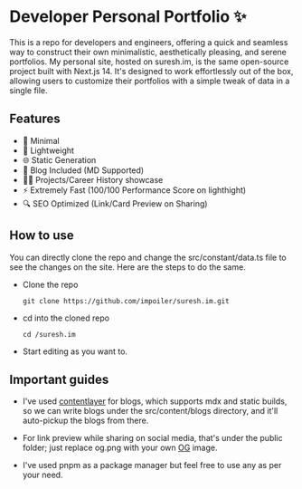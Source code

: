 # Developer Personal Portfolio :sparkles:

This is a repo for developers and engineers, offering a quick and seamless way to construct their own minimalistic, aesthetically pleasing, and serene portfolios. My personal site, hosted on suresh.im, is the same open-source project built with Next.js 14. It's designed to work effortlessly out of the box, allowing users to customize their portfolios with a simple tweak of data in a single file.

## Features

- :dizzy: Minimal
- :rocket: Lightweight
- :globe_with_meridians: Static Generation
- :memo: Blog Included (MD Supported)
- :technologist: Projects/Career History showcase
- :zap: Extremely Fast (100/100 Performance Score on lighthight)
- :mag: SEO Optimized (Link/Card Preview on Sharing)

## How to use

You can directly clone the repo and change the src/constant/data.ts file to see the changes on the site. Here are the steps to do the same.

- Clone the repo

  ```
  git clone https://github.com/impoiler/suresh.im.git
  ```

- cd into the cloned repo

  ```
  cd /suresh.im
  ```

- Start editing as you want to.

## Important guides

- I've used [contentlayer](https://contentlayer.dev/) for blogs, which supports mdx and static builds, so we can write blogs under the src/content/blogs directory, and it'll auto-pickup the blogs from there.

- For link preview while sharing on social media, that's under the public folder; just replace og.png with your own [OG](https://www.freecodecamp.org/news/what-is-open-graph-and-how-can-i-use-it-for-my-website) image.

- I've used pnpm as a package manager but feel free to use any as per your need.
